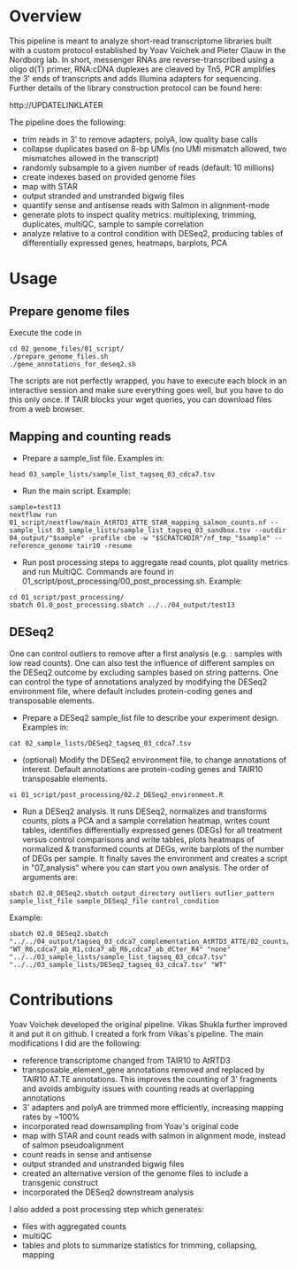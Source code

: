 # Overview

This pipeline is meant to analyze short-read transcriptome libraries built with a custom protocol established by Yoav Voichek and Pieter Clauw in the Nordborg lab.
In short, messenger RNAs are reverse-transcribed using a oligo d(T) primer, RNA:cDNA duplexes are cleaved by Tn5, PCR amplifies the 3' ends of transcripts and adds Illumina adapters for sequencing. Further details of the library construction protocol can be found here:

http://UPDATELINKLATER

The pipeline does the following:
- trim reads in 3' to remove adapters, polyA, low quality base calls
- collapse duplicates based on 8-bp UMIs (no UMI mismatch allowed, two mismatches allowed in the transcript)
- randomly subsample to a given number of reads (default: 10 millions)
- create indexes based on provided genome files
- map with STAR
- output stranded and unstranded bigwig files
- quantify sense and antisense reads with Salmon in alignment-mode
- generate plots to inspect quality metrics: multiplexing, trimming, duplicates, multiQC, sample to sample correlation
- analyze relative to a control condition with DESeq2, producing tables of differentially expressed genes, heatmaps, barplots, PCA

# Usage
## Prepare genome files
Execute the code in 
```
cd 02_genome_files/01_script/
./prepare_genome_files.sh
./gene_annotations_for_deseq2.sh
```
The scripts are not perfectly wrapped, you have to execute each block in an interactive session and make sure everything goes well, but you have to do this only once. If TAIR blocks your wget queries, you can download files from a web browser.

## Mapping and counting reads
- Prepare a sample_list file. Examples in:
```
head 03_sample_lists/sample_list_tagseq_03_cdca7.tsv
```
- Run the main script. Example:
```
sample=test13
nextflow run 01_script/nextflow/main_AtRTD3_ATTE_STAR_mapping_salmon_counts.nf --sample_list 03_sample_lists/sample_list_tagseq_03_sandbox.tsv --outdir 04_output/"$sample" -profile cbe -w "$SCRATCHDIR"/nf_tmp_"$sample" --reference_genome tair10 -resume
```

- Run post processing steps to aggregate read counts, plot quality metrics and run MultiQC. Commands are found in 01_script/post_processing/00_post_processing.sh. Example:
```
cd 01_script/post_processing/
sbatch 01.0_post_processing.sbatch ../../04_output/test13
```

## DESeq2
One can control outliers to remove after a first analysis (e.g. : samples with low read counts). One can also test the influence of different samples on the DESeq2 outcome by excluding samples based on string patterns. One can control the type of annotations analyzed by modifying the DESeq2 environment file, where default includes protein-coding genes and transposable elements.

- Prepare a DESeq2 sample_list file to describe your experiment design. Examples in:
```
cat 02_sample_lists/DESeq2_tagseq_03_cdca7.tsv
```
- (optional) Modify the DESeq2 environment file, to change annotations of interest. Default annotations are protein-coding genes and TAIR10 transposable elements.
```
vi 01_script/post_processing/02.2_DESeq2_environment.R
```
- Run a DESeq2 analysis. It runs DESeq2, normalizes and transforms counts, plots a PCA and a sample correlation heatmap, writes count tables, identifies differentially expressed genes (DEGs) for all treatment versus control comparisons and write tables, plots heatmaps of normalized & transformed counts at DEGs, write barplots of the number of DEGs per sample. It finally saves the environment and creates a script in "07_analysis" where you can start you own analysis.
The order of arguments are: 
```
sbatch 02.0_DESeq2.sbatch output_directory outliers outlier_pattern sample_list_file sample_DESeq2_file control_condition
```
Example:
```
sbatch 02.0_DESeq2.sbatch "../../04_output/tagseq_03_cdca7_complementation_AtRTD3_ATTE/02_counts/" "WT_R6,cdca7_ab_R1,cdca7_ab_R6,cdca7_ab_dCter_R4" "none" "../../03_sample_lists/sample_list_tagseq_03_cdca7.tsv" "../../03_sample_lists/DESeq2_tagseq_03_cdca7.tsv" "WT"
```
# Contributions
Yoav Voichek developed the original pipeline. Vikas Shukla further improved it and put it on github. I created a fork from Vikas's pipeline. The main modifications I did are the following:
- reference transcriptome changed from TAIR10 to AtRTD3
- transposable_element_gene annotations removed and replaced by TAIR10 AT.TE annotations. This improves the counting of 3' fragments and avoids ambiguity issues with counting reads at overlapping annotations
- 3' adapters and polyA are trimmed more efficiently, increasing mapping rates by ~100%
- incorporated read downsampling from Yoav's original code
- map with STAR and count reads with salmon in alignment mode, instead of salmon pseudoalignment
- count reads in sense and antisense
- output stranded and unstranded bigwig files
- created an alternative version of the genome files to include a transgenic construct
- incorporated the DESeq2 downstream analysis

I also added a post processing step which generates:
- files with aggregated counts
- multiQC
- tables and plots to summarize statistics for trimming, collapsing, mapping
